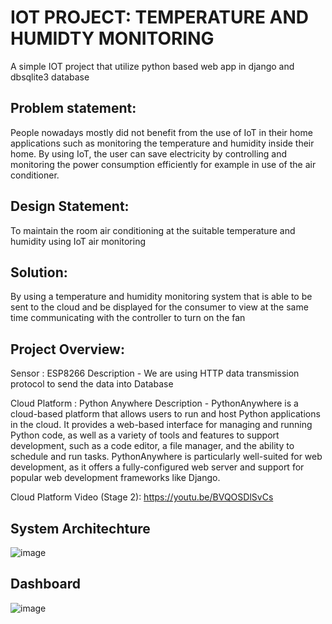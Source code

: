 # IOT PROJECT: TEMPERATURE AND HUMIDTY MONITORING #
A simple IOT project that utilize python based web app in django and dbsqlite3 database



## Problem statement: ##

People nowadays mostly did not benefit from the use of IoT in their home applications such as monitoring the temperature and humidity inside their home. By using IoT, the user can save electricity by controlling and monitoring the power consumption efficiently for example in use of the air conditioner.

## Design Statement: ## 

To maintain the room air conditioning at the suitable temperature and humidity using IoT air monitoring

## Solution: ## 

By using a temperature and humidity monitoring system that is able to be sent to the cloud and be displayed for the consumer to view at the same time communicating with the controller to turn on the fan

## Project Overview: ##

Sensor : ESP8266 Description - We are using HTTP data transmission protocol to send the data into Database

Cloud Platform : Python Anywhere Description - PythonAnywhere is a cloud-based platform that allows users to run and host Python applications in the cloud. It provides a web-based interface for managing and running Python code, as well as a variety of tools and features to support development, such as a code editor, a file manager, and the ability to schedule and run tasks. PythonAnywhere is particularly well-suited for web development, as it offers a fully-configured web server and support for popular web development frameworks like Django.

Cloud Platform Video (Stage 2): https://youtu.be/BVQOSDlSvCs

## System Architechture ##
![image](https://user-images.githubusercontent.com/117339261/216793875-78cc453c-a5df-4b78-be25-c6cb1f2cf214.png)

## Dashboard ##
![image](https://user-images.githubusercontent.com/117339261/216797393-ebf94350-4412-457e-91a7-8c21c13caa30.png)
